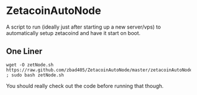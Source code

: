 ZetacoinAutoNode
===============

A script to run (ideally just after starting up a new server/vps) to automatically setup zetacoind and have it start on boot.

One Liner
---------

    wget -O zetNode.sh https://raw.github.com/zbad405/ZetacoinAutoNode/master/zetacoinAutoNode.sh ; sudo bash zetNode.sh
    
You should really check out the code before running that though.

